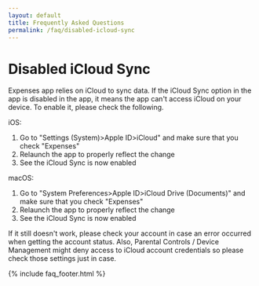 ```yaml
---
layout: default
title: Frequently Asked Questions
permalink: /faq/disabled-icloud-sync
---
```


<h1>Disabled iCloud Sync</h1>
<p>Expenses app relies on iCloud to sync data. If the iCloud Sync option in the app is disabled in the app, it means the app can't access iCloud on your device. To enable it, please check the following.</p>

<p>iOS:</p>
<ol>
    <li>Go to "Settings (System)>Apple ID>iCloud" and make sure that you check "Expenses"</li>
    <li>Relaunch the app to properly reflect the change</li>
    <li>See the iCloud Sync is now enabled</li>
</ol>

<p>macOS:</p>
<ol>
    <li>Go to "System Preferences>Apple ID>iCloud Drive (Documents)" and make sure that you check "Expenses"</li>
    <li>Relaunch the app to properly reflect the change</li>
    <li>See the iCloud Sync is now enabled</li>
</ol>

<p>If it still doesn't work, please check your account in case an error occurred when getting the account status. Also, Parental Controls / Device Management might deny access to iCloud account credentials so please check those settings just in case.</p>

{% include faq_footer.html %}
